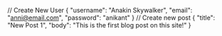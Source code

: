 // Create New User
{
	"username": "Anakin Skywalker",
	"email": "anni@email.com",
	"password": "anikant"
}
// Create new post
{
	"title": "New Post 1",
	"body": "This is the first blog post on this site!"
}